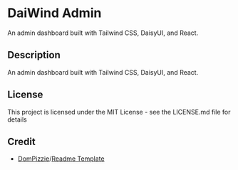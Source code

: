 # DaiWind Admin

An admin dashboard built with Tailwind CSS, DaisyUI, and React.

## Description

An admin dashboard built with Tailwind CSS, DaisyUI, and React.

<!-- ## Getting Started

### Dependencies

* Describe any prerequisites, libraries, OS version, etc., needed before installing the program.
* ex. Windows 10

### Installing

* How/where to download your program
* Any modifications needed to be made to files/folders

### Executing program

* How to run the program
* Step-by-step bullets

```bash
code blocks for commands
``` -->

<!-- ## Help

Any advice for common problems or issues?

```bash
command to run the program contains helper info
```

## Version History -->

## License

This project is licensed under the MIT License - see the LICENSE.md file for details

## Credit

* [DomPizzie](https://gist.github.com/DomPizzie)/[Readme Template](https://gist.github.com/DomPizzie/7a5ff55ffa9081f2de27c315f5018afc)
